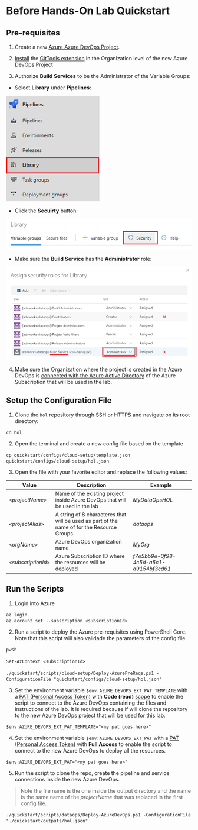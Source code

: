 # Before Hands-On Lab Quickstart


## Pre-requisites

1. Create a new [Azure Azure DevOps Project](https://docs.microsoft.com/en-us/azure/devops/organizations/projects/create-project?view=azure-devops&tabs=preview-page).

2. [Install](https://docs.microsoft.com/en-us/azure/devops/marketplace/install-extension?view=azure-devops&tabs=browser) the [GitTools extension](https://marketplace.visualstudio.com/items?itemName=gittools.gittools&targetId=0d8e54d4-e229-47bd-9dc5-9be0f116a5c0&utm_source=vstsproduct&utm_medium=ExtHubManageList) in the Organization level of the new Azure DevOps Project

3. Authorize **Build Services** to be the Administrator of the Variable Groups:

- Select **Library** under **Pipelines**:

![](docs/images/quickstart-buildservice-1.png)

- Click the **Secuirty** button:

![](docs/images/quickstart-buildservice-2.png)

- Make sure the **Build Service** has the **Administrator** role:

![](docs/images/quickstart-buildservice-3.png)

4. Make sure the Organization where the project is created in the Azure DevOps is [connected with the Azure Active Directory](https://docs.microsoft.com/en-us/azure/devops/organizations/accounts/connect-organization-to-azure-ad?view=azure-devops
) of the Azure Subscription that will be used in the lab.

## Setup the Configuration File

1. Clone the `hol` repository through SSH or HTTPS and navigate on its root directory:
  ```
  cd hol
  ```

2. Open the terminal and create a new config file based on the template

  ```
  cp quickstart/configs/cloud-setup/template.json quickstart/configs/cloud-setup/hol.json

  ```

3. Open the file with your favorite editor and replace the following values:

  |Value|Description|Example|
  |-----|-----------|-------|
  |<_projectName_>|Name of the existing project inside Azure DevOps that will be used in the lab|_MyDataOpsHOL_|
  |<_projectAlias_>|A string of 8 characteres that will be used as part of the name of for the Resource Groups|_dataops_|
  |<_orgName_>|Azure DevOps organization name|_MyOrg_|
  |<_subscriptionId_>|Azure Subscription ID where the resources will be deployed|_f7e5bb9e-0f98-4c5d-a5c1-a9154bf3cd61_|

## Run the Scripts

1. Login into Azure

  ```
  az login
  az account set --subscription <subscriptionId>
  ```

2. Run a script to deploy the Azure pre-requisites using PowerShell Core. Note that this script will also validade the parameters of the config file.

  ```
  pwsh

  Set-AzContext <subscriptionId>

  ./quickstart/scripts/cloud-setup/Deploy-AzurePreReqs.ps1 -ConfigurationFile "quickstart/configs/cloud-setup/hol.json"

  ```

3. Set the environment variable `$env:AZURE_DEVOPS_EXT_PAT_TEMPLATE` with a [PAT (Personal Access Token)](https://docs.microsoft.com/en-us/azure/devops/organizations/accounts/use-personal-access-tokens-to-authenticate?view=azure-devops&tabs=preview-page) with **Code (read)** [scope](https://docs.microsoft.com/en-us/azure/devops/integrate/get-started/authentication/oauth?view=azure-devops#scopes) to enable the script to connect to the Azure DevOps containing the files and instructions of the lab. It is required because if will clone the repository to the new Azure DevOps project that will be used for this lab.

  ```
  $env:AZURE_DEVOPS_EXT_PAT_TEMPLATE="<my pat goes here>"
  ```

4. Set the environment variable `$env:AZURE_DEVOPS_EXT_PAT` with a [PAT (Personal Access Token)](https://docs.microsoft.com/en-us/azure/devops/organizations/accounts/use-personal-access-tokens-to-authenticate?view=azure-devops&tabs=preview-page) with **Full Access** to enable the script to connect to the new Azure DevOps to deploy all the resources.

  ```
  $env:AZURE_DEVOPS_EXT_PAT="<my pat goes here>"
  ```

5. Run the script to clone the repo, create the pipeline and service connections inside the new Azure DevOps.

>  Note the file name is the one inside the output directory and the name is the same name of the _projectName_ that was replaced in the first config file.

  ```
  ./quickstart/scripts/dataops/Deploy-AzureDevOps.ps1 -ConfigurationFile "./quickstart/outputs/hol.json"
  ```
